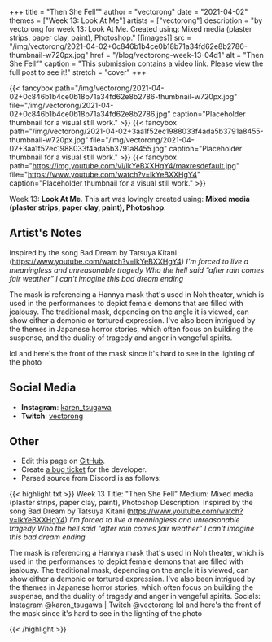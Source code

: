 +++
title =       "Then She Fell”"
author =      "vectorong"
date =        "2021-04-02"
themes =      ["Week 13: Look At Me"]
artists =     ["vectorong"]
description = "by vectorong for week 13: Look At Me. Created using: Mixed media (plaster strips, paper clay, paint), Photoshop."
[[images]]
      src = "/img/vectorong/2021-04-02+0c846b1b4ce0b18b71a34fd62e8b2786-thumbnail-w720px.jpg"
      href = "/blog/vectorong-week-13-04d1"
      alt = "Then She Fell”"
      caption = "This submission contains a video link. Please view the full post to see it!"
      stretch = "cover"
+++

{{< fancybox path="/img/vectorong/2021-04-02+0c846b1b4ce0b18b71a34fd62e8b2786-thumbnail-w720px.jpg" file="/img/vectorong/2021-04-02+0c846b1b4ce0b18b71a34fd62e8b2786.jpg" caption="Placeholder thumbnail for a visual still work." >}}
{{< fancybox path="/img/vectorong/2021-04-02+3aa1f52ec1988033f4ada5b3791a8455-thumbnail-w720px.jpg" file="/img/vectorong/2021-04-02+3aa1f52ec1988033f4ada5b3791a8455.jpg" caption="Placeholder thumbnail for a visual still work." >}}
{{< fancybox path="https://img.youtube.com/vi/lkYeBXXHgY4/maxresdefault.jpg" file="https://www.youtube.com/watch?v=lkYeBXXHgY4" caption="Placeholder thumbnail for a visual still work." >}}


Week 13: **Look At Me**. This art was lovingly created using: **Mixed media (plaster strips, paper clay, paint), Photoshop**.

## Artist's Notes

Inspired by the song Bad Dream by Tatsuya Kitani (https://www.youtube.com/watch?v=lkYeBXXHgY4)
*I'm forced to live a meaningless and unreasonable tragedy
Who the hell said “after rain comes fair weather”
I can't imagine this bad dream ending*

The mask is referencing a Hannya mask that's used in Noh theater, which is used in the performances to depict female demons that are filled with jealousy. The traditional mask, depending on the angle it is viewed, can show either a demonic or tortured expression. I've also been intrigued by the themes in Japanese horror stories, which often focus on building the suspense, and the duality of tragedy and anger in vengeful spirits.

lol and here's the front of the mask since it's hard to see in the lighting of the photo

## Social Media

- **Instagram**: <a href='https://instagram.com/karen_tsugawa' target='_blank'>karen_tsugawa</a>
- **Twitch**: <a href='https://twitch.tv/vectorong' target='_blank'>vectorong</a>

## Other

- Edit this page on [GitHub](https://github.com/teaminkling/web-refresh/edit/main/content/blog/vectorong-week-13-04d1.md).
- Create [a bug ticket](https://github.com/teaminkling/web-refresh/issues/new?assignees=&labels=bug&template=problem-report.md&title=) for the developer.
- Parsed source from Discord is as follows:

{{< highlight txt >}}
Week 13
Title: "Then She Fell”
Medium: Mixed media (plaster strips, paper clay, paint), Photoshop
Description:
Inspired by the song Bad Dream by Tatsuya Kitani (https://www.youtube.com/watch?v=lkYeBXXHgY4)
*I'm forced to live a meaningless and unreasonable tragedy
Who the hell said “after rain comes fair weather”
I can't imagine this bad dream ending*

The mask is referencing a Hannya mask that's used in Noh theater, which is used in the performances to depict female demons that are filled with jealousy. The traditional mask, depending on the angle it is viewed, can show either a demonic or tortured expression. I've also been intrigued by the themes in Japanese horror stories, which often focus on building the suspense, and the duality of tragedy and anger in vengeful spirits.
Socials: Instagram @karen_tsugawa  |  Twitch @vectorong
lol and here's the front of the mask since it's hard to see in the lighting of the photo

{{< /highlight >}}